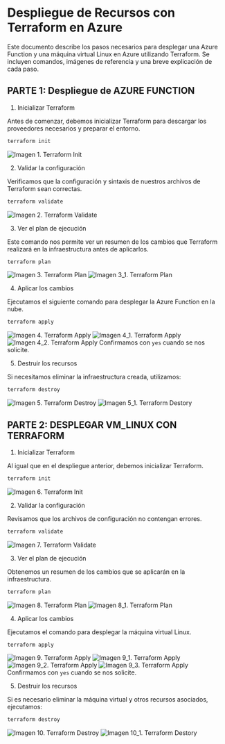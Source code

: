 # Despliegue de Recursos con Terraform en Azure

Este documento describe los pasos necesarios para desplegar una Azure Function y una máquina virtual Linux en Azure utilizando Terraform. Se incluyen comandos, imágenes de referencia y una breve explicación de cada paso.

## PARTE 1: Despliegue de AZURE FUNCTION

1. Inicializar Terraform

Antes de comenzar, debemos inicializar Terraform para descargar los proveedores necesarios y preparar el entorno.
```bash
terraform init
```
![Imagen 1. Terraform Init](images/image_1.png)

2. Validar la configuración

Verificamos que la configuración y sintaxis de nuestros archivos de Terraform sean correctas.
```bash
terraform validate
```
![Imagen 2. Terraform Validate](images/image_2.png)

3. Ver el plan de ejecución

Este comando nos permite ver un resumen de los cambios que Terraform realizará en la infraestructura antes de aplicarlos.
```bash
terraform plan
```
![Imagen 3. Terraform Plan](images/image_3.png)
![Imagen 3_1. Terraform Plan](images/image_3_1.png)

4. Aplicar los cambios

Ejecutamos el siguiente comando para desplegar la Azure Function en la nube.
```bash
terraform apply
```
![Imagen 4. Terraform Apply](images/image_4.png)
![Imagen 4_1. Terraform Apply](images/image_4_1.png)
![Imagen 4_2. Terraform Apply](images/image_4_2.png)
Confirmamos con `yes` cuando se nos solicite.

5. Destruir los recursos

Si necesitamos eliminar la infraestructura creada, utilizamos:
```bash
terraform destroy
```
![Imagen 5. Terraform Destroy](images/image_5.png)
![Imagen 5_1. Terraform Destory](images/image_5_1.png)

## PARTE 2: DESPLEGAR VM_LINUX CON TERRAFORM

1. Inicializar Terraform

Al igual que en el despliegue anterior, debemos inicializar Terraform.
```bash
terraform init
```
![Imagen 6. Terraform Init](images/image_6.png)

2. Validar la configuración

Revisamos que los archivos de configuración no contengan errores.
```bash
terraform validate
```
![Imagen 7. Terraform Validate](images/image_7.png)

3. Ver el plan de ejecución

Obtenemos un resumen de los cambios que se aplicarán en la infraestructura.
```bash
terraform plan
```
![Imagen 8. Terraform Plan](images/image_8.png)
![Imagen 8_1. Terraform Plan](images/image_8_1.png)

4. Aplicar los cambios

Ejecutamos el comando para desplegar la máquina virtual Linux.
```bash
terraform apply
```
![Imagen 9. Terraform Apply](images/image_9.png)
![Imagen 9_1. Terraform Apply](images/image_9_1.png)
![Imagen 9_2. Terraform Apply](images/image_9_2.png)
![Imagen 9_3. Terraform Apply](images/image_9_3.png)
Confirmamos con `yes` cuando se nos solicite.


5. Destruir los recursos

Si es necesario eliminar la máquina virtual y otros recursos asociados, ejecutamos:
```bash
terraform destroy
```
![Imagen 10. Terraform Destroy](images/image_10.png)
![Imagen 10_1. Terraform Destory](images/image_10_1.png)